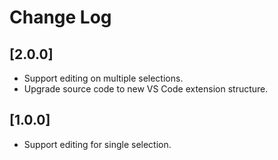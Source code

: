 # Change Log
## [2.0.0]
- Support editing on multiple selections.
- Upgrade source code to new VS Code extension structure.

## [1.0.0]
- Support editing for single selection.
